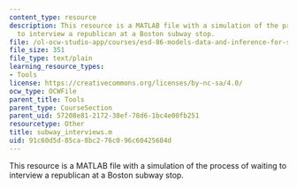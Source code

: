 ```yaml
---
content_type: resource
description: This resource is a MATLAB file with a simulation of the process of waiting
  to interview a republican at a Boston subway stop.
file: /ol-ocw-studio-app/courses/esd-86-models-data-and-inference-for-socio-technical-systems-spring-2007/91c60d5d85ca8bc276c096c60425684d_subway_interviews.m
file_size: 351
file_type: text/plain
learning_resource_types:
- Tools
license: https://creativecommons.org/licenses/by-nc-sa/4.0/
ocw_type: OCWFile
parent_title: Tools
parent_type: CourseSection
parent_uid: 57208e81-2172-38ef-78d6-1bc4e00fb251
resourcetype: Other
title: subway_interviews.m
uid: 91c60d5d-85ca-8bc2-76c0-96c60425684d
---
```

This resource is a MATLAB file with a simulation of the process of waiting to interview a republican at a Boston subway stop.